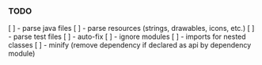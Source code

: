 ### TODO

[ ] - parse java files
[ ] - parse resources (strings, drawables, icons, etc.)
[ ] - parse test files
[ ] - auto-fix
[ ] - ignore modules
[ ] - imports for nested classes
[ ] - minify (remove dependency if declared as api by dependency module)
